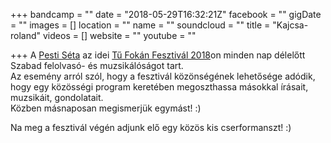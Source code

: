 +++
bandcamp = ""
date = "2018-05-29T16:32:21Z"
facebook = ""
gigDate = ""
images = []
location = ""
name = ""
soundcloud = ""
title = "Kajcsa-roland"
videos = []
website = ""
youtube = ""

+++
A [Pesti Séta](https://www.facebook.com/pestiseta/) az idei [Tű Fokán Fesztivál 2018](https://www.facebook.com/events/2058100007785037/)on minden nap délelőtt Szabad felolvasó- és muzsikálóságot tart.   
Az esemény arról szól, hogy a fesztivál közönségének lehetősége adódik, hogy egy közösségi program keretében megoszthassa másokkal írásait, muzsikáit, gondolatait.  
Közben másnaposan megismerjük egymást! :)   
  
Na meg a fesztivál végén adjunk elő egy közös kis cserformanszt! :)  